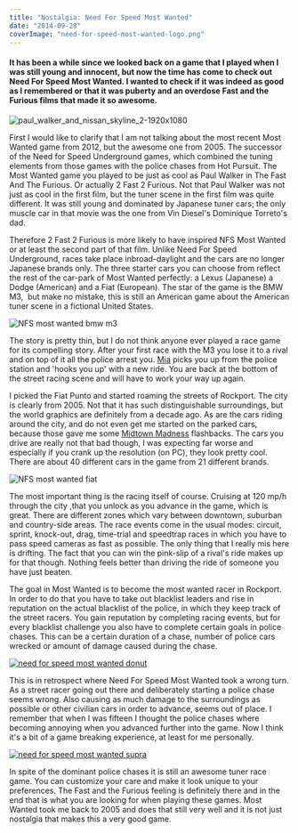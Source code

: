 ```yaml
---
title: "Nostalgia: Need For Speed Most Wanted"
date: "2014-09-28"
coverImage: "need-for-speed-most-wanted-logo.png"
---
```


#### It has been a while since we looked back on a game that I played when I was still young and innocent, but now the time has come to check out Need For Speed Most Wanted. I wanted to check if it was indeed as good as I remembered or that it was puberty and an overdose Fast and the Furious films that made it so awesome.

![paul_walker_and_nissan_skyline_2-1920x1080](images/paul_walker_and_nissan_skyline_2-1920x1080-205x300.jpg)

First I would like to clarify that I am not talking about the most recent Most Wanted game from 2012, but the awesome one from 2005. The successor of the Need for Speed Underground games, which combined the tuning elements from those games with the police chases from Hot Pursuit. The Most Wanted game you played to be just as cool as Paul Walker in The Fast And The Furious. Or actually 2 Fast 2 Furious. Not that Paul Walker was not just as cool in the first film, but the tuner scene in the first film was quite different. It was still young and dominated by Japanese tuner cars; the only muscle car in that movie was the one from Vin Diesel's Dominique Torreto's dad.

Therefore 2 Fast 2 Furious is more likely to have inspired NFS Most Wanted or at least the second part of that film. Unlike Need For Speed Underground, races take place inbroad-daylight and the cars are no longer Japanese brands only. The three starter cars you can choose from reflect the rest of the car-park of Most Wanted perfectly: a Lexus (Japanese) a Dodge (American) and a Fiat (European). The star of the game is the BMW M3,  but make no mistake, this is still an American game about the American tuner scene in a fictional United States.

![NFS most wanted bmw m3](images/NFS-most-wanted-bmw-m3.png)

The story is pretty thin, but I do not think anyone ever played a race game for its compelling story. After your first race with the M3 you lose it to a rival and on top of it all the police arrest you. [Mia](http://ilarge.listal.com/image/825987/968full-need-for-speed-most-wanted-screenshot.jpg) picks you up from the police station and 'hooks you up' with a new ride. You are back at the bottom of the street racing scene and will have to work your way up again.

I picked the Fiat Punto and started roaming the streets of Rockport. The city is clearly from 2005. Not that it has such distinguishable surroundings, but the world graphics are definitely from a decade ago. As are the cars riding around the city, and do not even get me started on the parked cars, because those gave me some [Midtown Madness](http://en.wikipedia.org/wiki/Midtown_Madness) flashbacks. The cars you drive are really not that bad though, I was expecting far worse and especially if you crank up the resolution (on PC), they look pretty cool. There are about 40 different cars in the game from 21 different brands.

![NFS most wanted fiat](images/NFS-most-wanted-fiat.png)

The most important thing is the racing itself of course. Cruising at 120 mp/h through the city ,that you unlock as you advance in the game, which is great. There are different zones which vary between downtown, suburban and country-side areas. The race events come in the usual modes: circuit, sprint, knock-out, drag, time-trial and speedtrap races in which you have to pass speed cameras as fast as possible. The only thing that I really mis here is drifting. The fact that you can win the pink-slip of a rival's ride makes up for that though. Nothing feels better than driving the ride of someone you have just beaten.

The goal in Most Wanted is to become the most wanted racer in Rockport. In order to do that you have to take out blacklist leaders and rise in reputation on the actual blacklist of the police, in which they keep track of the street racers. You gain reputation by completing racing events, but for every blacklist challenge you also have to complete certain goals in police chases. This can be a certain duration of a chase, number of police cars wrecked or amount of damage caused during the chase.

[![need for speed most wanted donut](images/need-for-speed-most-wanted-donut.png)](http://www.legenddiaries.com/wp-content/uploads/2014/09/need-for-speed-most-wanted-donut.png)

This is in retrospect where Need For Speed Most Wanted took a wrong turn. As a street racer going out there and deliberately starting a police chase seems wrong. Also causing as much damage to the surroundings as possible or other civilian cars in order to advance, seems out of place. I remember that when I was fifteen I thought the police chases where becoming annoying when you advanced further into the game. Now I think it's a bit of a game breaking experience, at least for me personally.

[![need for speed most wanted supra](images/need-for-speed-most-wanted-supra.jpg)](http://www.legenddiaries.com/wp-content/uploads/2014/09/need-for-speed-most-wanted-supra.jpg)

In spite of the dominant police chases it is still an awesome tuner race game. You can customize your care and make it look unique to your preferences. The Fast and the Furious feeling is definitely there and in the end that is what you are looking for when playing these games. Most Wanted took me back to 2005 and does that still very well and it is not just nostalgia that makes this a very good game.
